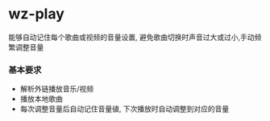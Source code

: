 # wz-play
能够自动记住每个歌曲或视频的音量设置, 避免歌曲切换时声音过大或过小,手动频繁调整音量

### 基本要求
- 解析外链播放音乐/视频
- 播放本地歌曲
- 每次调整音量后自动记住音量徝, 下次播放时自动调整到对应的音量


